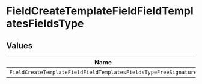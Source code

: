 # FieldCreateTemplateFieldFieldTemplatesFieldsType


## Values

| Name                                                            | Value                                                           |
| --------------------------------------------------------------- | --------------------------------------------------------------- |
| `FieldCreateTemplateFieldFieldTemplatesFieldsTypeFreeSignature` | FREE_SIGNATURE                                                  |